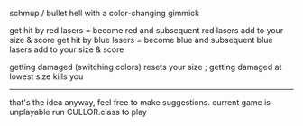 schmup / bullet hell with a color-changing gimmick 

get hit by red lasers = become red and subsequent red lasers add to your size & score 
get hit by blue lasers = become blue and subsequent blue lasers add to your size & score

getting damaged (switching colors) resets your size ; getting damaged at lowest size kills you 

----------------------------------
that's the idea anyway, feel free to make suggestions. 
current game is unplayable 
run CULLOR.class to play